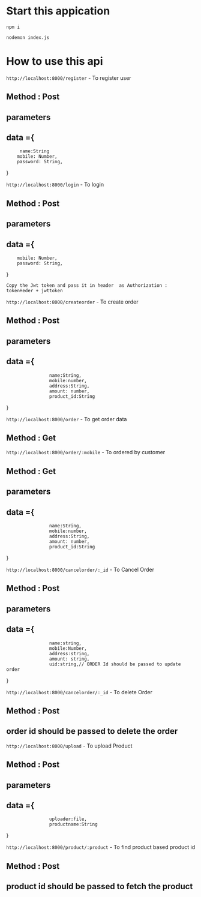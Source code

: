 
# Start this appication 
`npm i `

`nodemon index.js `

# How to use this api

`http://localhost:8000/register` - To register user 
## Method : Post

##  parameters 
##  data ={
         name:String
        mobile: Number,
        password: String,
}


`http://localhost:8000/login` - To login   
## Method : Post

##  parameters 
##  data ={
        mobile: Number,
        password: String,
}

`Copy the Jwt token and pass it in header  as Authorization : tokenHeder + jwttoken`

`http://localhost:8000/createorder` - To create order     
## Method : Post

##  parameters 
##  data ={
                    name:String,
                    mobile:number,
                    address:String,
                    amount: number,    
                    product_id:String
}


`http://localhost:8000/order` - To get order data  
## Method : Get



`http://localhost:8000/order/:mobile` - To ordered by customer     
## Method : Get
##  parameters 
##  data ={
                    name:String,
                    mobile:number,
                    address:String,
                    amount: number,    
                    product_id:String
}


`http://localhost:8000/cancelorder/:_id` - To Cancel Order     
## Method : Post
##  parameters 
##  data ={
                    name:string,
                    mobile:Number,
                    address:string,
                    amount: string,
                    uid:string,// ORDER Id should be passed to update order
}



`http://localhost:8000/cancelorder/:_id` - To delete Order     
## Method : Post
## order id should be passed to delete the order




`http://localhost:8000/upload` - To upload Product     
## Method : Post
##  parameters 
##  data ={
                    uploader:file,
                    productname:String

}


`http://localhost:8000/product/:product` - To find product based product id     
## Method : Post
## product id should be passed to fetch the product

